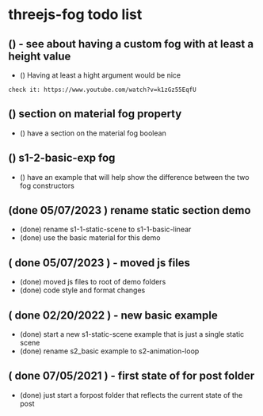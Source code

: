 # threejs-fog todo list

## () - see about having a custom fog with at least a height value
* () Having at least a hight argument would be nice
```
check it: https://www.youtube.com/watch?v=k1zGz55EqfU
```

## () section on material fog property
* () have a section on the material fog boolean

## () s1-2-basic-exp fog
* () have an example that will help show the difference between the two fog constructors

## (done 05/07/2023 ) rename static section demo
* (done) rename s1-1-static-scene to s1-1-basic-linear
* (done) use the basic material for this demo

## ( done 05/07/2023 ) - moved js files
* (done) moved js files to root of demo folders
* (done) code style and format changes

## ( done 02/20/2022 ) - new basic example
* (done) start a new s1-static-scene example that is just a single static scene
* (done) rename s2_basic example to s2-animation-loop

## ( done 07/05/2021 ) - first state of for post folder
* (done) just start a forpost folder that reflects the current state of the post
